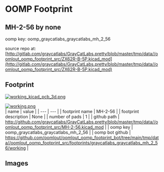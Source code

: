 # OOMP Footprint  
## MH-2-56  by none  
  
oomp key: oomp_graycatlabs_graycatlabs_mh_2_56  
  
source repo at: [http://gitlab.com/graycatlabs/GrayCatLabs.pretty/blob/master/tmp/data//oomlout_oomp_footprint_src/ZX62R-B-5P.kicad_mod](http://gitlab.com/graycatlabs/GrayCatLabs.pretty/blob/master/tmp/data//oomlout_oomp_footprint_src/ZX62R-B-5P.kicad_mod)  
## Footprint  
  
[![working_kicad_pcb_3d.png](working_kicad_pcb_3d_600.png)](working_kicad_pcb_3d.png)  
  
[![working.png](working_600.png)](working.png)  
| name | value | 
| --- | --- | 
| footprint name | MH-2-56 | 
| footprint description | None | 
| number of pads | 1 | 
| github path | http://github.com/graycatlabs/GrayCatLabs.pretty/blob/master/tmp/data//oomlout_oomp_footprint_src/MH-2-56.kicad_mod | 
| oomp key | oomp_graycatlabs_graycatlabs_mh_2_56 | 
| oomp bot github | https://github.com/oomlout/oomlout_oomp_footprint_bot/tree/main/tmp/data//oomlout_oomp_footprint_src/footprints/graycatlabs_graycatlabs_mh_2_56/working | 
## Images  
